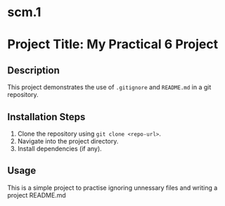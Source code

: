 # scm.1
# Project Title: My Practical 6 Project

## Description
This project demonstrates the use of `.gitignore` and `README.md` in a git repository.

## Installation Steps
1. Clone the repository using `git clone <repo-url>`.
2. Navigate into the project directory.
3. Install dependencies (if any).

## Usage
This is a simple project to practise ignoring unnessary files and writing a project README.md

